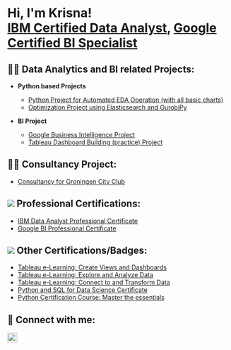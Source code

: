 <h1>Hi, I'm Krisna! <br/><a href="https://www.coursera.org/account/accomplishments/professional-cert/ATR9GUFWF5C8">IBM Certified Data Analyst</a>, <a href="https://www.coursera.org/account/accomplishments/professional-cert/ZUSFR2U9YERQ">Google Certified BI Specialist</a>

<h2>👨‍💻 Data Analytics and BI related Projects:</h2>

- <b>Python based Projects </b>
  - [Python Project for Automated EDA Operation (with all basic charts)](https://github.com/Krisnagopal/Python-EDA-project)
  - [Optimization Project using Elasticsearch and GurobiPy](https://github.com/Krisnagopal/Data-Analytics-project-01-using-Elasticsearch)
 
- <b>BI Project </b>
  - [Google Business Intelligence Project](https://github.com/Krisnagopal/Google-BI-Project)
  - [Tableau Dashboard Building (practice) Project](https://github.com/Krisnagopal/Google-BI-Project)

<h2>👨‍💻 Consultancy Project:</h2>
 
- [Consultancy for Groningen City Club](https://github.com/Krisnagopal/Consultancy-project)

<h2> <img src="https://i.imgur.com/i7k0qjb.png"> Professional Certifications: </h2>

- [IBM Data Analyst Professional Certificate](https://www.coursera.org/account/accomplishments/professional-cert/ATR9GUFWF5C8)
- [Google BI Professional Certificate](https://www.coursera.org/account/accomplishments/professional-cert/ZUSFR2U9YERQ)


<h2> <img src="https://i.imgur.com/vzAwUcl.jpg"> Other Certifications/Badges: </h2>

- [Tableau e-Learning: Create Views and Dashboards](https://www.credly.com/badges/13be17a9-f0fc-401e-9562-ca1c8f0b06d0/linked_in_profile)
- [Tableau e-Learning: Explore and Analyze Data](https://www.credly.com/badges/c59c0eff-bb09-47ba-a5c9-890eede96d72/linked_in_profile)
- [Tableau e-Learning: Connect to and Transform Data](https://www.credly.com/badges/ba5d6a7d-049a-4fe6-9179-3253c6a4d15e/linked_in_profile)
- [Python and SQL for Data Science Certificate](https://moonshot.scaler.com/s/li/7B3V52B8Wu)
- [Python Certification Course: Master the essentials](https://moonshot.scaler.com/s/li/O8GS42Jd4b)

  


<h2> 🤳 Connect with me:</h2>

[<img align="left" alt="krisna-gopal-das | LinkedIn" width="22px" src="https://cdn.jsdelivr.net/npm/simple-icons@v3/icons/linkedin.svg" />][linkedin]

[linkedin]: https://linkedin.com/in/krisna-gopal-das

<!--
Here are some ideas to get you started:

- 🔭 I’m currently working on ...
- 🌱 I’m currently learning ...
- 👯 I’m looking to collaborate on ...
- 🤔 I’m looking for help with ...
- 💬 Ask me about ...
- 📫 How to reach me: ...
- 😄 Pronouns: ...
- ⚡ Fun fact: ...
-->
